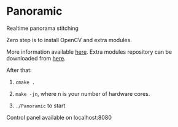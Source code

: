 # Panoramic
Realtime panorama stitching

Zero step is to install OpenCV and extra modules. 

More information available [here](http://docs.opencv.org/3.0-beta/doc/tutorials/introduction/linux_install/linux_install.html).
Extra modules repository can be downloaded from [here](https://github.com/opencv/opencv_contrib).

After that:

1. `cmake .`

2. `make -jn`, where n is your number of hardware cores.

3. `./Panoramic` to start 

Control panel available on localhost:8080
